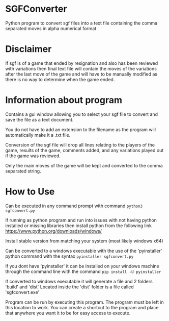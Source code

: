 # SGFConverter
Python program to convert sgf files into a text file containing the comma separated moves in alpha numerical format

# Disclaimer
If sgf is of a game that ended by resignation and also has been reviewed with variations then final text file will contain the moves of the variations after the last move of the game and will have to be manually modified as there is no way to determine when the game ended.

# Information about program
Contains a gui window allowing you to select your sgf file to convert and save the file as a text document.

You do not have to add an extension to the filename as the program will automatically make it a .txt file.

Conversion of the sgf file will drop all lines relating to the players of the game, results of the game, comments added, and any variations played out if the game was reviewed.

Only the main moves of the game will be kept and converted to the comma separated string.

# How to Use
Can be executed in any command prompt with command
`python3 sgfconvert.py`

If running as python program and run into issues with not having python installed or missing libraries then install python from the following link
https://www.python.org/downloads/windows/

Install stable version from matching your system (most likely windows x64)

Can be converted to a windows executable with the use of the 'pyinstaller' python command with the syntax 
`pyinstaller sgfconvert.py`

If you dont have 'pyinstaller' it can be installed on your windows machine through the command line with the command `pip install -U pyinstaller`

If converted to windows executable it will generate a file and 2 folders 'build' and 'dist'
Located inside the 'dist' folder is a file called 'sgfconvert.exe'

Program can be run by executing this program. The program must be left in this location to work. You can create a shortcut to the program and place that anywhere you want it to be for easy access to execute.
